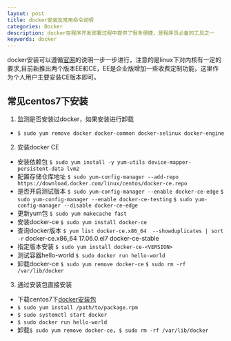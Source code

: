 ```yaml
---
layout: post
title: docker安装及常用命令说明
categories: Docker
description: docker在程序开发部署过程中提供了很多便捷，是程序员必备的工具之一
keywords: docker
---
```

  docker安装可以遵循[官网](https://docs.docker.com/engine/installation/)的说明一步一步进行，注意的是linux下对内核有一定的要求,目前新推出两个版本EE和CE，EE是企业版增加一些收费定制功能，这里作为个人用户主要安装CE版本即可。

## 常见centos7下安装

1. 监测是否安装过docker，如果安装进行卸载
* `$ sudo yum remove docker docker-common docker-selinux docker-engine`
2. 安装docker CE
* 安装依赖包
`$ sudo yum install -y yum-utils device-mapper-persistent-data lvm2`
* 配置存储仓库地址
`$ sudo yum-config-manager --add-repo https://download.docker.com/linux/centos/docker-ce.repo`
* 是否开启测试版本
`$ sudo yum-config-manager --enable docker-ce-edge`
`$ sudo yum-config-manager --enable docker-ce-testing`
`$ sudo yum-config-manager --disable docker-ce-edge`
* 更新yum包
`$ sudo yum makecache fast`
* 安装docker-ce
`$ sudo yum install docker-ce`
* 查询docker版本
`$ yum list docker-ce.x86_64  --showduplicates | sort -r`
docker-ce.x86_64 17.06.0.el7 docker-ce-stable
* 指定版本安装
`$ sudo yum install docker-ce-<VERSION>`
* 测试容器hello-world
`$ sudo docker run hello-world`
* 卸载docker-ce
`$ sudo yum remove docker-ce`
`$ sudo rm -rf /var/lib/docker`

3. 通过安装包直接安装
* 下载centos7下[docker安装包](https://download.docker.com/linux/centos/7/x86_64/stable/Packages/)
* `$ sudo yum install /path/to/package.rpm`
* `$ sudo systemctl start docker`
* `$ sudo docker run hello-world`
* 卸载`$ sudo yum remove docker-ce`，`$ sudo rm -rf /var/lib/docker`

	